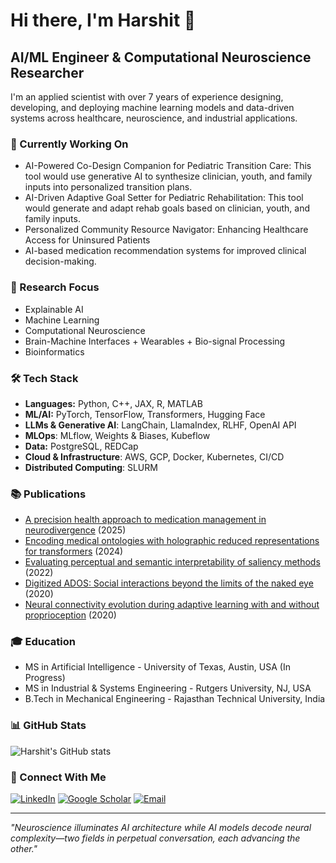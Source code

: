 # Hi there, I'm Harshit 👋

## AI/ML Engineer & Computational Neuroscience Researcher

I'm an applied scientist with over 7 years of experience designing, developing, and deploying machine learning models and data-driven systems across healthcare, neuroscience, and industrial applications.

### 🔭 Currently Working On
- AI-Powered Co-Design Companion for Pediatric Transition Care: This tool would use generative AI to synthesize clinician, youth, and family inputs into personalized transition plans. 
- AI-Driven Adaptive Goal Setter for Pediatric Rehabilitation: This tool would generate and adapt rehab goals based on clinician, youth, and family inputs.
- Personalized Community Resource Navigator: Enhancing Healthcare Access for Uninsured Patients
- AI-based medication recommendation systems for improved clinical decision-making.

### 🧠 Research Focus
- Explainable AI
- Machine Learning
- Computational Neuroscience
- Brain-Machine Interfaces + Wearables + Bio-signal Processing
- Bioinformatics

### 🛠️ Tech Stack
- **Languages:** Python, C++, JAX, R, MATLAB
- **ML/AI:** PyTorch, TensorFlow, Transformers, Hugging Face
- **LLMs & Generative AI**: LangChain, LlamaIndex, RLHF, OpenAI API
- **MLOps**: MLflow, Weights & Biases, Kubeflow
- **Data:** PostgreSQL, REDCap
- **Cloud & Infrastructure**: AWS, GCP, Docker, Kubernetes, CI/CD
- **Distributed Computing**: SLURM

### 📚 Publications
- [A precision health approach to medication management in neurodivergence](https://www.medrxiv.org/content/10.1101/2025.03.12.25323683v1) (2025)
- [Encoding medical ontologies with holographic reduced representations for transformers](https://openreview.net/forum?id=LN4zA2D8vd) (2024)
- [Evaluating perceptual and semantic interpretability of saliency methods](https://doi.org/10.1002/ail2.77) (2022)
- [Digitized ADOS: Social interactions beyond the limits of the naked eye](https://doi.org/10.3390/jpm10040159) (2020)
- [Neural connectivity evolution during adaptive learning with and without proprioception](https://doi.org/10.1145/3401956.3404232) (2020)

### 🎓 Education
- MS in Artificial Intelligence - University of Texas, Austin, USA (In Progress)
- MS in Industrial & Systems Engineering - Rutgers University, NJ, USA
- B.Tech in Mechanical Engineering - Rajasthan Technical University, India

### 📊 GitHub Stats
![Harshit's GitHub stats](https://github-readme-stats.vercel.app/api?username=hbk008&show_icons=true&theme=radical)

### 🔗 Connect With Me
[![LinkedIn](https://img.shields.io/badge/LinkedIn-0077B5?style=for-the-badge&logo=linkedin&logoColor=white)](https://www.linkedin.com/in/hbk007/)
[![Google Scholar](https://img.shields.io/badge/Google_Scholar-4285F4?style=for-the-badge&logo=google-scholar&logoColor=white)](https://scholar.google.ca/citations?user=QxgwOOcAAAAJ&hl=en&oi=ao)
[![Email](https://img.shields.io/badge/Email-D14836?style=for-the-badge&logo=gmail&logoColor=white)](mailto:harshitbokadia@gmail.com)

---

*"Neuroscience illuminates AI architecture while AI models decode neural complexity—two fields in perpetual conversation, each advancing the other."*
